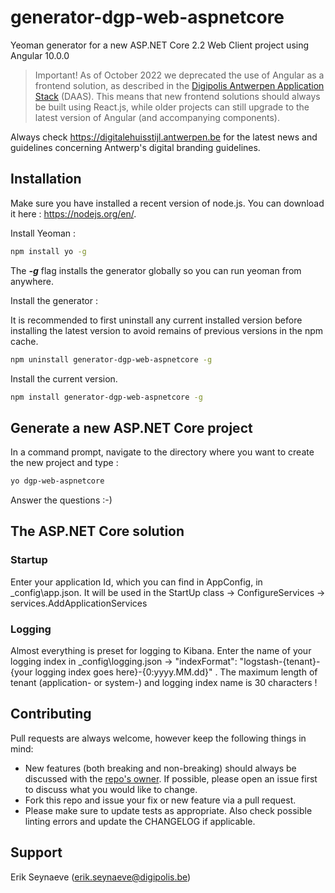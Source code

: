 # generator-dgp-web-aspnetcore

Yeoman generator for a new ASP.NET Core 2.2 Web Client project using Angular 10.0.0

> Important! As of October 2022 we deprecated the use of Angular as a frontend solution, as described in the [Digipolis Antwerpen Application Stack](https://docs.google.com/spreadsheets/d/11RhBdWAAvLJ4--xk-REbEAs-sM_P5VJVVqjDXNm8pSY/edit#gid=1163066847) (DAAS). This means that new frontend solutions should always be built using React.js, while older projects can still upgrade to the latest version of Angular (and accompanying components).

Always check https://digitalehuisstijl.antwerpen.be for the latest news and guidelines concerning Antwerp's digital branding guidelines.

## Installation

Make sure you have installed a recent version of node.js. You can download it here : https://nodejs.org/en/. 

Install Yeoman :

``` bash
npm install yo -g
``` 

The _**-g**_ flag installs the generator globally so you can run yeoman from anywhere.

Install the generator :

It is recommended to first uninstall any current installed version before installing the latest version to avoid remains of previous versions in the npm cache.

``` bash
npm uninstall generator-dgp-web-aspnetcore -g
```

Install the current version.

``` bash
npm install generator-dgp-web-aspnetcore -g
```

## Generate a new ASP.NET Core project

In a command prompt, navigate to the directory where you want to create the new project and type :

``` bash
yo dgp-web-aspnetcore
```

Answer the questions :-)

## The ASP.NET Core solution

### Startup

Enter your application Id, which you can find in AppConfig, in _config\app.json. It will be used in the StartUp class -> ConfigureServices -> services.AddApplicationServices

### Logging

Almost everything is preset for logging to Kibana. Enter the name of your logging index in _config\logging.json -> "indexFormat": "logstash-{tenant}-{your logging index goes here}-{0:yyyy.MM.dd}" .
The maximum length of tenant (application- or system-) and logging index name is 30 characters !

## Contributing

Pull requests are always welcome, however keep the following things in mind:

- New features (both breaking and non-breaking) should always be discussed with the [repo's owner](#support). If possible, please open an issue first to discuss what you would like to change.
- Fork this repo and issue your fix or new feature via a pull request.
- Please make sure to update tests as appropriate. Also check possible linting errors and update the CHANGELOG if applicable.

## Support

Erik Seynaeve (<erik.seynaeve@digipolis.be>)
